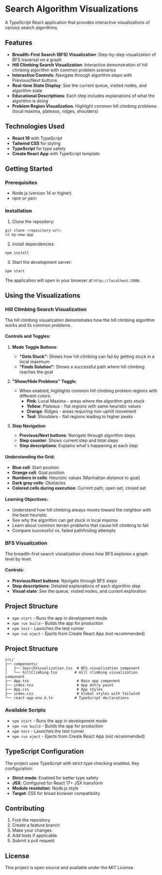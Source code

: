 # Search Algorithm Visualizations

A TypeScript React application that provides interactive visualizations of various search algorithms.

## Features

- **Breadth-First Search (BFS) Visualization**: Step-by-step visualization of BFS traversal on a graph
- **Hill Climbing Search Visualization**: Interactive demonstration of hill climbing algorithm with common problem scenarios
- **Interactive Controls**: Navigate through algorithm steps with Previous/Next buttons
- **Real-time State Display**: See the current queue, visited nodes, and algorithm state
- **Educational Descriptions**: Each step includes explanations of what the algorithm is doing
- **Problem Region Visualization**: Highlight common hill climbing problems (local maxima, plateaus, ridges, shoulders)

## Technologies Used

- **React 19** with TypeScript
- **Tailwind CSS** for styling
- **TypeScript** for type safety
- **Create React App** with TypeScript template

## Getting Started

### Prerequisites

- Node.js (version 14 or higher)
- npm or yarn

### Installation

1. Clone the repository:
```bash
git clone <repository-url>
cd my-new-app
```

2. Install dependencies:
```bash
npm install
```

3. Start the development server:
```bash
npm start
```

The application will open in your browser at `http://localhost:3000`.

## Using the Visualizations

### Hill Climbing Search Visualization

The hill climbing visualization demonstrates how the hill climbing algorithm works and its common problems.

#### Controls and Toggles:

1. **Mode Toggle Buttons**:
   - **"Gets Stuck"**: Shows how hill climbing can fail by getting stuck in a local maximum
   - **"Finds Solution"**: Shows a successful path where hill climbing reaches the goal

2. **"Show/Hide Problems" Toggle**:
   - When enabled, highlights common hill climbing problem regions with different colors:
     - **Pink**: Local Maxima - areas where the algorithm gets stuck
     - **Yellow**: Plateaus - flat regions with same heuristic values
     - **Orange**: Ridges - areas requiring non-uphill movement
     - **Teal**: Shoulders - flat regions leading to higher peaks

3. **Step Navigation**:
   - **Previous/Next buttons**: Navigate through algorithm steps
   - **Step counter**: Shows current step and total steps
   - **Step descriptions**: Explains what's happening at each step

#### Understanding the Grid:

- **Blue cell**: Start position
- **Orange cell**: Goal position  
- **Numbers in cells**: Heuristic values (Manhattan distance to goal)
- **Dark gray cells**: Obstacles
- **Colored cells during execution**: Current path, open set, closed set

#### Learning Objectives:

- Understand how hill climbing always moves toward the neighbor with the best heuristic
- See why the algorithm can get stuck in local maxima
- Learn about common terrain problems that cause hill climbing to fail
- Compare successful vs. failed pathfinding attempts

### BFS Visualization

The breadth-first search visualization shows how BFS explores a graph level by level.

#### Controls:
- **Previous/Next buttons**: Navigate through BFS steps
- **Step descriptions**: Detailed explanations of each algorithm step
- **Visual state**: See the queue, visited nodes, and current exploration

## Project Structure

- `npm start` - Runs the app in development mode
- `npm run build` - Builds the app for production
- `npm test` - Launches the test runner
- `npm run eject` - Ejects from Create React App (not recommended)

## Project Structure

```
src/
├── components/
│   ├── SearchVisualization.tsx  # BFS visualization component
│   └── hillClimbing.tsx        # Hill climbing visualization component
├── App.tsx                      # Main app component
├── index.tsx                    # App entry point
├── App.css                      # App styles
├── index.css                    # Global styles with Tailwind
└── react-app-env.d.ts          # TypeScript declarations
```

### Available Scripts

- `npm start` - Runs the app in development mode
- `npm run build` - Builds the app for production
- `npm test` - Launches the test runner
- `npm run eject` - Ejects from Create React App (not recommended)

## TypeScript Configuration

The project uses TypeScript with strict type checking enabled. Key configuration:

- **Strict mode**: Enabled for better type safety
- **JSX**: Configured for React 17+ JSX transform
- **Module resolution**: Node.js style
- **Target**: ES5 for broad browser compatibility

## Contributing

1. Fork the repository
2. Create a feature branch
3. Make your changes
4. Add tests if applicable
5. Submit a pull request

## License

This project is open source and available under the MIT License.
